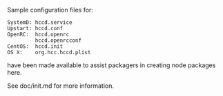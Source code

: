 Sample configuration files for:
```
SystemD: hccd.service
Upstart: hccd.conf
OpenRC:  hccd.openrc
         hccd.openrcconf
CentOS:  hccd.init
OS X:    org.hcc.hccd.plist
```
have been made available to assist packagers in creating node packages here.

See doc/init.md for more information.
